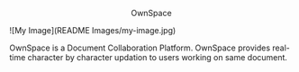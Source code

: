 <p align="center">OwnSpace</p>

![My Image](README Images/my-image.jpg)

OwnSpace is a Document Collaboration Platform.
OwnSpace provides real-time character by character updation to users working on same document.
